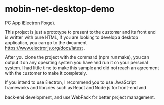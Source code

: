 # mobin-net-desktop-demo
PC App (Electron Forge).

This project is just a prototype to present to the customer and its front end is written with pure HTML,
if you are looking to develop a desktop application, you can go to the document https://www.electronjs.org/docs/latest .

After you clone the project with the command (npm run make), you can output it on any operating system you have and run it on your personal system.
I had little time to make this sample and did not reach an agreement with the customer to make it completely.

If you intend to use Electron, I recommend you to use JavaScript frameworks and libraries such as React and Node js for front-end and

back-end development,
and use WebPack for better project management.
